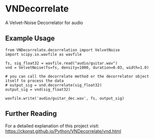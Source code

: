 # VNDecorrelate
A Velvet-Noise Decorrelator for audio

## Example Usage

```
from VNDecorrelate.decorrelation import VelvetNoise
import scipy.io.wavfile as wavfile

fs, sig_float32 = wavfile.read("audio/guitar.wav")
vnd = VelvetNoise(fs=fs, density=1000, duration=0.03, width=1.0)

# you can call the decorrelate method or the decorrelator object itself to process the data
# output_sig = vnd.decorrelate(sig_float32)
output_sig = vnd(sig_float32)

wavfile.write('audio/guitar_dec.wav', fs, output_sig)
```

## Further Reading

For a detailed explanation of this project visit: https://ckonst.github.io/Python/VNDecorrelate/vnd.html
